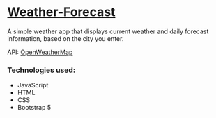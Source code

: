# [Weather-Forecast](https://gondav.github.io/Weather-Forecast/)

A simple weather app that displays current weather and daily forecast information, based on the city you enter.

API: [OpenWeatherMap](https://openweathermap.org/api)

### Technologies used:
  - JavaScript
  - HTML
  - CSS
  - Bootstrap 5
